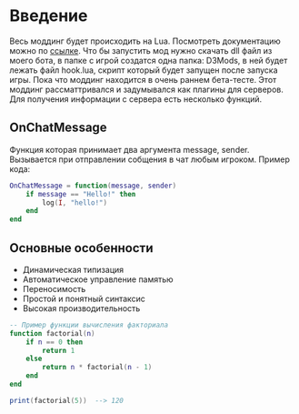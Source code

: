 # Введение

Весь моддинг будет происходить на Lua. Посмотреть документацию можно по <a href="https://www.lua.org/docs.html">ссылке</a>. Что бы запустить мод нужно скачать dll файл из моего бота, в папке с игрой создатся одна папка: D3Mods, в ней будет лежать файл hook.lua, скрипт который будет запущен после запуска игры. Пока что моддинг находится в очень раннем бета-тесте. Этот моддинг рассматтривался и задумывался как плагины для серверов. Для получения информации с сервера есть несколько функций.
## OnChatMessage
Функция которая принимает два аргумента message, sender. Вызывается при отправлении собщения в чат любым игроком. Пример кода:
```lua
OnChatMessage = function(message, sender)
    if message == "Hello!" then
        log(I, "hello!")
    end
end
```

## Основные особенности
- Динамическая типизация
- Автоматическое управление памятью
- Переносимость
- Простой и понятный синтаксис
- Высокая производительность

```lua
-- Пример функции вычисления факториала
function factorial(n)
    if n == 0 then
        return 1
    else
        return n * factorial(n - 1)
    end
end

print(factorial(5))  --> 120
 ```
